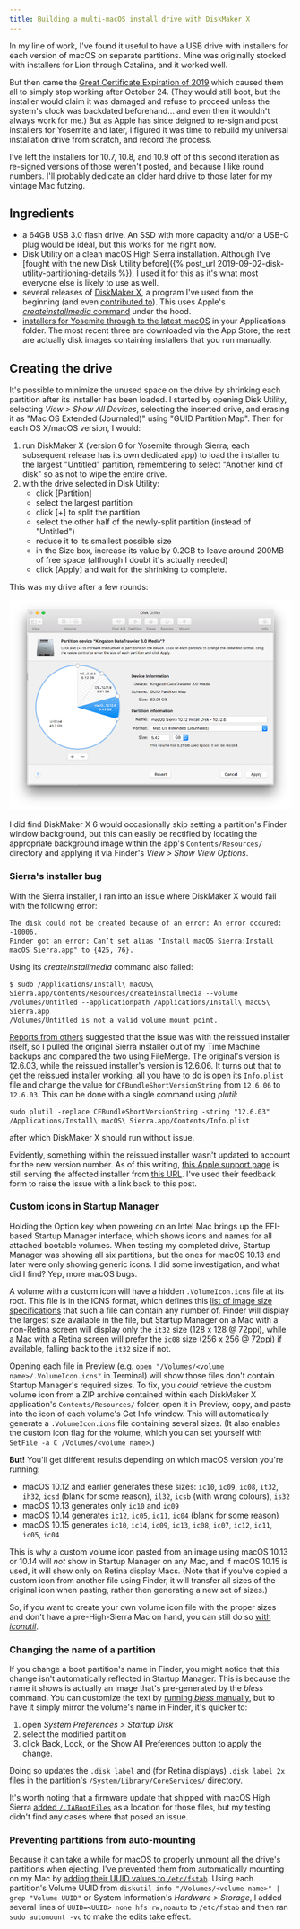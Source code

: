 ```yaml
---
title: Building a multi-macOS install drive with DiskMaker X
---
```


In my line of work, I've found it useful to have a USB drive with installers for each version of macOS on separate partitions. Mine was originally stocked with installers for Lion through Catalina, and it worked well.

But then came the [Great Certificate Expiration of 2019](https://derflounder.wordpress.com/2019/10/16/certificate-used-to-sign-older-apple-software-expiring-on-october-24-2019/) which caused them all to simply stop working after October 24. (They would still boot, but the installer would claim it was damaged and refuse to proceed unless the system's clock was backdated beforehand… and even then it wouldn't always work for me.) But as Apple has since deigned to re-sign and post installers for Yosemite and later, I figured it was time to rebuild my universal installation drive from scratch, and record the process.

I've left the installers for 10.7, 10.8, and 10.9 off of this second iteration as re-signed versions of those weren't posted, and because I like round numbers. I'll probably dedicate an older hard drive to those later for my vintage Mac futzing.

## Ingredients

- a 64GB USB 3.0 flash drive. An SSD with more capacity and/or a USB-C plug would be ideal, but this works for me right now.
- Disk Utility on a clean macOS High Sierra installation. Although I've [fought with the new Disk Utility before]({% post_url 2019-09-02-disk-utility-partitioning-details %}), I used it for this as it's what most everyone else is likely to use as well.
- several releases of [DiskMaker X](https://diskmakerx.com/download/), a program I've used from the beginning (and even [contributed to](https://diskmakerx.com/diskmakerx502/)). This uses Apple's [_createinstallmedia_ command](https://www.ifixit.com/Guide/How+to+create+a+bootable+USB+drive/66371) under the hood.
- [installers for Yosemite through to the latest macOS](https://tidbits.com/2019/10/28/redownload-archived-macos-installers-to-address-expired-certificates/) in your Applications folder. The most recent three are downloaded via the App Store; the rest are actually disk images containing installers that you run manually.

## Creating the drive

It's possible to minimize the unused space on the drive by shrinking each partition after its installer has been loaded. I started by opening Disk Utility, selecting _View > Show All Devices_, selecting the inserted drive, and erasing it as "Mac OS Extended (Journaled)" using "GUID Partition Map". Then for each OS X/macOS version, I would:

1. run DiskMaker X (version 6 for Yosemite through Sierra; each subsequent release has its own dedicated app) to load the installer to the largest "Untitled" partition, remembering to select "Another kind of disk" so as not to wipe the entire drive.
1. with the drive selected in Disk Utility:
    - click [Partition]
    - select the largest partition
    - click [+] to split the partition
    - select the other half of the newly-split partition (instead of "Untitled")
    - reduce it to its smallest possible size
    - in the Size box, increase its value by 0.2GB to leave around 200MB of free space (although I doubt it's actually needed)
    - click [Apply] and wait for the shrinking to complete.

This was my drive after a few rounds:

![Disk Utility partitions](/assets/images/disk-utility-partitions.png)

I did find DiskMaker X 6 would occasionally skip setting a partition's Finder window background, but this can easily be rectified by locating the appropriate background image within the app's `Contents/Resources/` directory and applying it via Finder's _View > Show View Options_.

### Sierra's installer bug

With the Sierra installer, I ran into an issue where DiskMaker X would fail with the following error:
```
The disk could not be created because of an error: An error occured: -10006.
Finder got an error: Can’t set alias "Install macOS Sierra:Install macOS Sierra.app" to {425, 76}.
```
Using its _createinstallmedia_ command also failed:
```
$ sudo /Applications/Install\ macOS\ Sierra.app/Contents/Resources/createinstallmedia --volume /Volumes/Untitled --applicationpath /Applications/Install\ macOS\ Sierra.app
/Volumes/Untitled is not a valid volume mount point.
```
[Reports from others](https://forums.macrumors.com/threads/not-a-valid-volume-mount-point-cant-make-bootable-drive.1935673/) suggested that the issue was with the reissued installer itself, so I pulled the original Sierra installer out of my Time Machine backups and compared the two using FileMerge. The original's version is 12.6.03, while the reissued installer's version is 12.6.06. It turns out that to get the reissued installer working, all you have to do is open its `Info.plist` file and change the value for `CFBundleShortVersionString` from `12.6.06` to `12.6.03`. This can be done with a single command using _plutil_:
```
sudo plutil -replace CFBundleShortVersionString -string "12.6.03" /Applications/Install\ macOS\ Sierra.app/Contents/Info.plist
```
after which DiskMaker X should run without issue.

Evidently, something within the reissued installer wasn't updated to account for the new version number. As of this writing, [this Apple support page](https://support.apple.com/en-us/HT208202) is still serving the affected installer from [this URL](http://updates-http.cdn-apple.com/2019/cert/061-39476-20191023-48f365f4-0015-4c41-9f44-39d3d2aca067/InstallOS.dmg). I've used their feedback form to raise the issue with a link back to this post.

### Custom icons in Startup Manager

Holding the Option key when powering on an Intel Mac brings up the EFI-based Startup Manager interface, which shows icons and names for all attached bootable volumes. When testing my completed drive, Startup Manager was showing all six partitions, but the ones for macOS 10.13 and later were only showing generic icons. I did some investigation, and what did I find? Yep, more macOS bugs.

A volume with a custom icon will have a hidden `.VolumeIcon.icns` file at its root. This file is in the ICNS format, which defines this [list of image size specifications](https://en.wikipedia.org/wiki/Apple_Icon_Image_format#Icon_types) that such a file can contain any number of. Finder will display the largest size available in the file, but Startup Manager on a Mac with a non-Retina screen will display only the `it32` size (128 x 128 @ 72ppi), while a Mac with a Retina screen will prefer the `ic08` size (256 x 256 @ 72ppi) if available, falling back to the `it32` size if not.

Opening each file in Preview (e.g. `open "/Volumes/<volume name>/.VolumeIcon.icns"` in Terminal) will show those files don't contain Startup Manager's required sizes. To fix, you _could_ retrieve the custom volume icon from a ZIP archive contained within each DiskMaker X application's `Contents/Resources/` folder, open it in Preview, copy, and paste into the icon of each volume's Get Info window. This will automatically generate a `.VolumeIcon.icns` file containing several sizes. (It also enables the custom icon flag for the volume, which you can set yourself with `SetFile -a C /Volumes/<volume name>`.)

**But!** You'll get different results depending on which macOS version you're running:

- macOS 10.12 and earlier generates these sizes: `ic10`, `ic09`, `ic08`, `it32`, `ih32`, `icsd` (blank for some reason), `il32`, `icsb` (with wrong colours), `is32`
- macOS 10.13 generates only `ic10` and `ic09`
- macOS 10.14 generates `ic12`, `ic05`, `ic11`, `ic04` (blank for some reason)
- macOS 10.15 generates `ic10`, `ic14`, `ic09`, `ic13`, `ic08`, `ic07`, `ic12`, `ic11`, `ic05`, `ic04`

This is why a custom volume icon pasted from an image using macOS 10.13 or 10.14 will _not_ show in Startup Manager on any Mac, and if macOS 10.15 is used, it will show only on Retina display Macs. (Note that if you've copied a custom icon from another file using Finder, it will transfer all sizes of the original icon when pasting, rather then generating a new set of sizes.)

So, if you want to create your own volume icon file with the proper sizes and don't have a pre-High-Sierra Mac on hand, you can still do so [with _iconutil_](https://retifrav.github.io/blog/2018/10/09/macos-convert-png-to-icns/).

### Changing the name of a partition

If you change a boot partition's name in Finder, you might notice that this change isn't automatically reflected in Startup Manager. This is because the name it shows is actually an image that's pre-generated by the _bless_ command. You can customize the text by [running _bless_ manually](https://decio.eu/2014/01/16/correct-name-and-icons-in-startup-manager/), but to have it simply mirror the volume's name in Finder, it's quicker to:

1. open _System Preferences > Startup Disk_
1. select the modified partition
1. click Back, Lock, or the Show All Preferences button to apply the change.

Doing so updates the `.disk_label` and (for Retina displays) `.disk_label_2x` files in the partition's `/System/Library/CoreServices/` directory.

It's worth noting that a firmware update that shipped with macOS High Sierra [added `/.IABootFiles`](https://apple.stackexchange.com/a/300954) as a location for those files, but my testing didn't find any cases where that posed an issue.

### Preventing partitions from auto-mounting

Because it can take a while for macOS to properly unmount all the drive's partitions when ejecting, I've prevented them from automatically mounting on my Mac by [adding their UUID values to `/etc/fstab`](https://discussions.apple.com/docs/DOC-7942). Using each partition's Volume UUID from `diskutil info "/Volumes/<volume name>" | grep "Volume UUID"` or System Information's _Hardware > Storage_, I added several lines of `UUID=<UUID> none hfs rw,noauto` to `/etc/fstab` and then ran `sudo automount -vc` to make the edits take effect.
